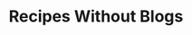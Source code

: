 ---
title: Recipes Without Blogs
link: 
description:
skills: []
github: 
live: false
tags: project
weight: 
---